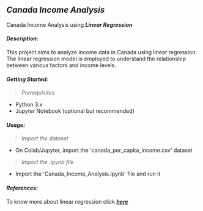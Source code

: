 ## _Canada Income Analysis_
Canada Income Analysis using ***Linear Regression***

#### _Description:_
This project aims to analyze income data in Canada using linear regression. The linear regression model is employed to understand the relationship between various factors and income levels.

#### _Getting Started:_
> _Prerequisites_
* Python 3.x
* Jupyter Notebook (optional but recommended)

#### _Usage:_
> _Import the dataset_

* On Colab/Jupyter, import the 'canada_per_capita_income.csv' dataset

  
> _Import the .ipynb file_

* Import the 'Canada_Income_Analysis.ipynb' file and run it

#### _References:_
  To know more about linear regression click ***[here](https://en.wikipedia.org/wiki/Linear_regression)***
